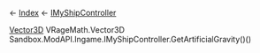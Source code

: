 ← [Index](Api-Index) ← [IMyShipController](Sandbox.ModAPI.Ingame.IMyShipController)

[Vector3D](VRageMath.Vector3D) VRageMath.Vector3D Sandbox.ModAPI.Ingame.IMyShipController.GetArtificialGravity()()